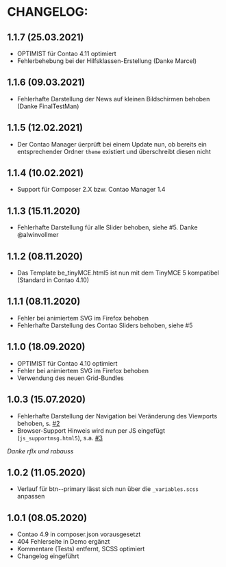 # CHANGELOG:

## 1.1.7 (25.03.2021)
- OPTIMIST für Contao 4.11 optimiert
- Fehlerbehebung bei der Hilfsklassen-Erstellung (Danke Marcel)

## 1.1.6 (09.03.2021)
- Fehlerhafte Darstellung der News auf kleinen Bildschirmen behoben (Danke FinalTestMan)

## 1.1.5 (12.02.2021)
- Der Contao Manager üerprüft bei einem Update nun, ob bereits ein entsprechender Ordner `theme` existiert und überschreibt diesen nicht

## 1.1.4 (10.02.2021)
- Support für Composer 2.X bzw. Contao Manager 1.4

## 1.1.3 (15.11.2020)
- Fehlerhafte Darstellung für alle Slider behoben, siehe #5. Danke @alwinvollmer

## 1.1.2 (08.11.2020)
- Das Template be_tinyMCE.html5 ist nun mit dem TinyMCE 5 kompatibel (Standard in Contao 4.10)

## 1.1.1 (08.11.2020)
- Fehler bei animiertem SVG im Firefox behoben
- Fehlerhafte Darstellung des Contao Sliders behoben, siehe #5

## 1.1.0 (18.09.2020)
- OPTIMIST für Contao 4.10 optimiert
- Fehler bei animiertem SVG im Firefox behoben
- Verwendung des neuen Grid-Bundles

## 1.0.3 (15.07.2020)
- Fehlerhafte Darstellung der Navigation bei Veränderung des Viewports behoben, s. [#2](https://github.com/ErdmannFreunde/optimist-theme-bundle/issues/2)
- Browser-Support Hinweis wird nun per JS eingefügt (`js_supportmsg.html5`), s.a. [#3](https://github.com/ErdmannFreunde/optimist-theme-bundle/issues/3)

_Danke rflx und rabauss_

## 1.0.2 (11.05.2020)
- Verlauf für btn--primary lässt sich nun über die `_variables.scss` anpassen 

## 1.0.1 (08.05.2020)
- Contao 4.9 in composer.json vorausgesetzt
- 404 Fehlerseite in Demo ergänzt
- Kommentare (Tests) entfernt, SCSS optimiert
- Changelog eingeführt
